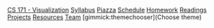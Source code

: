 [CS 171 - Visualization](index.md)
[Syllabus](syllabus.md)
[Piazza](https://piazza.com/class/ho6118hjjnr6u6)
[Schedule](schedule.md)
[Homework]()
[Readings]()
[Projects]()
[Resources]()
[Team]()
[gimmick:themechooser](Choose theme)
